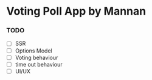 # Voting Poll App by Mannan

### TODO 

- [ ] SSR
- [ ] Options Model
- [ ] Voting behaviour
- [ ] time out behaviour
- [ ] UI/UX